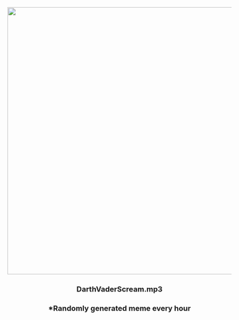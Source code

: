 <p align="center">
        <img src="https://i.redd.it/xd72sw63nto91.jpg" width="600" height="600">
        </p>
        <h3 align="center">DarthVaderScream.mp3</h3>
        <h3 align="center">*Randomly generated meme every hour</h3>
    